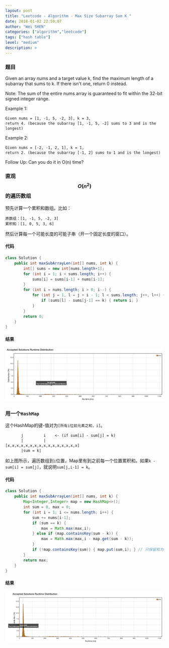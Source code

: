 ```yaml
---
layout: post
title: "Leetcode - Algorithm - Max Size Subarray Sum K "
date: 2018-01-02 22:59:07
author: "Wei SHEN"
categories: ["algorithm","leetcode"]
tags: ["hash table"]
level: "medium"
description: >
---
```


### 题目
Given an array nums and a target value k, find the maximum length of a subarray that sums to k. If there isn't one, return 0 instead.

Note:
The sum of the entire nums array is guaranteed to fit within the 32-bit signed integer range.

Example 1:
```
Given nums = [1, -1, 5, -2, 3], k = 3,
return 4. (because the subarray [1, -1, 5, -2] sums to 3 and is the longest)
```

Example 2:
```
Given nums = [-2, -1, 2, 1], k = 1,
return 2. (because the subarray [-1, 2] sums to 1 and is the longest)
```

Follow Up:
Can you do it in O(n) time?

### 直观 $$O(n^2)$$ 的遍历数组
预先计算一个累积和数组。比如：
```
原数组：[1, -1, 5, -2, 3]
累积和：[1, 0, 5, 3, 6]
```

然后计算每一个可能长度的可能子串（开一个固定长度的窗口）。

#### 代码
```java
class Solution {
    public int maxSubArrayLen(int[] nums, int k) {
        int[] sums = new int[nums.length+1];
        for (int i = 1; i < sums.length; i++) {
            sums[i] = sums[i-1] + nums[i-1];
        }
        for (int i = nums.length; i > 0; i--) {
            for (int j = 1, l = j + i - 1; l < sums.length; j++, l++) {
                if (sums[l] - sums[j-1] == k) { return i; }
            }
        }
        return 0;
    }
}
```

#### 结果
![max-size-subarray-sum-k-1](/images/leetcode/max-size-subarray-sum-k-1.png)


### 用一个`HashMap`
这个HashMap的键-值对为`[所有i位前元素之和，i]`。
```
       j         i    <- (if sum[i] - sum[j] = k)
       |         |
[x,x,x,x,x,x,x,x,x,x,x,x,x,x,x,x]
       |sum = k|
```
如上图所示，遍历数组到`i`位置，Map里有到之前每一个位置累积和。如果`k - sum[i] = sum[j]`，就说明`sum[j,i-1] = k`。

#### 代码
```java
class Solution {
    public int maxSubArrayLen(int[] nums, int k) {
        Map<Integer,Integer> map = new HashMap<>();
        int sum = 0, max = 0;
        for (int i = 1; i <= nums.length; i++) {
            sum += nums[i-1];
            if (sum == k) {
                max = Math.max(max,i);
            } else if (map.containsKey(sum - k)) {
                max = Math.max(max,i - map.get(sum - k));
            }
            if (!map.containsKey(sum)) { map.put(sum,i); } // 只保留和为某值的最短长度
        }
        return max;
    }
}
```

#### 结果
![max-size-subarray-sum-k-2](/images/leetcode/max-size-subarray-sum-k-2.png)
